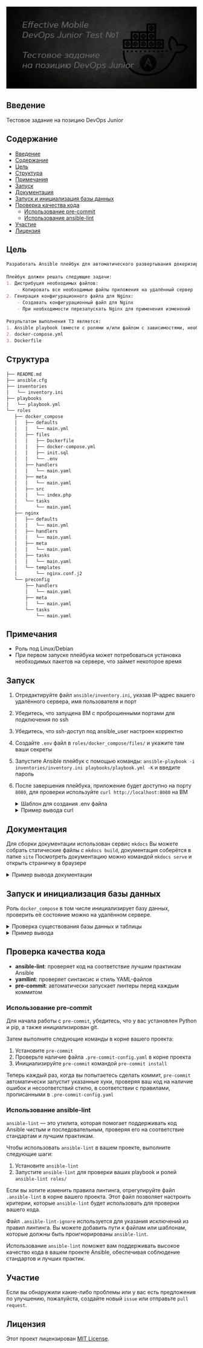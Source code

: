![Docs](pictures/poster.png)

## Введение
Тестовое задание на позицию DevOps Junior


## Содержание
- [Введение](#введение)
- [Содержание](#содержание)
- [Цель](#цель)
- [Структура](#структура)
- [Примечания](#примечания)
- [Запуск](#запуск)
- [Документация](#документация)
- [Запуск и инициализация базы данных](#запуск-и-инициализация-базы-данных)
- [Проверка качества кода](#проверка-качества-кода)
	- [Использование pre-commit](#использование-pre-commit)
	- [Использование ansible-lint](#использование-ansible-lint)
- [Участие](#участие)
- [Лицензия](#лицензия)


## Цель
```markdown
Разработать Ansible плейбук для автоматического развертывания докеризированного веб-приложения, состоящего из **Nginx, PHP и MySQL**, на удалённом сервере с использованием `docker-compose.yml`.

Плейбук должен решать следующие задачи:
1. Дистрибуция необходимых файлов:
	- Копировать все необходимые файлы приложения на удалённый сервер
2. Генерация конфигурационного файла для Nginx:
	- Создавать конфигурационный файл для Nginx
	- При необходимости перезапускать Nginx для применения изменений

Результатом выполнения ТЗ является:
1. Ansible playbook (вместе с ролями и/или файлом с зависимостями, необходимыми шаблонами)
2. docker-compose.yml
3. Dockerfile
```


## Структура
```text
├── README.md
├── ansible.cfg
├── inventories
│   └── inventory.ini
├── playbooks
│   └── playbook.yml
└── roles
   ├── docker_compose
   │   ├── defaults
   │   │   └── main.yml
   │   ├── files
   │   │   ├── Dockerfile
   │   │   ├── docker-compose.yml
   │   │   ├── init.sql
   │   │   └── .env
   │   ├── handlers
   │   │   └── main.yaml
   │   ├── meta
   │   │   └── main.yaml
   │   ├── src
   │   │   └── index.php
   │   └── tasks
   │       └── main.yaml
   ├── nginx
   │   ├── defaults
   │   │   └── main.yml
   │   ├── handlers
   │   │   └── main.yaml
   │   ├── meta
   │   │   └── main.yaml
   │   ├── tasks
   │   │   └── main.yaml
   │   └── templates
   │       └── nginx.conf.j2
   └── preconfig
       ├── handlers
       │   └── main.yaml
       ├── meta
       │   └── main.yaml
       └── tasks
           └── main.yaml
```

## Примечания
- Роль под Linux/Debian
- При первом запуске плейбука может потребоваться установка необходимых пакетов на сервере, что займет некоторое время


## Запуск
1. Отредактируйте файл `ansible/inventory.ini`, указав IP-адрес вашего удалённого сервера, имя пользователя и порт
2. Убедитесь, что запущена ВМ c проброшенными портами для подключения по ssh
3. Убедитесь, что ssh-доступ под ansible_user настроен корректно
4. Создайте `.env` файл в `roles/docker_compose/files/` и укажите там ваши секреты
5. Запустите Ansible плейбук с помощью команды: `ansible-playbook -i inventories/inventory.ini playbooks/playbook.yml -K` и введите пароль
6. После завершения плейбука, приложение будет доступно на порту `8080`, для проверки используйте `curl http://localhost:8080` на ВМ

	<details>
	<summary>Шаблон для создания .env файла</summary>
	</p>

	```
	MYSQL_ROOT_PASSWORD=
	MYSQL_DATABASE=
	```
	</p>
	</details>

	<details>
	<summary>Пример вывода curl</summary>
	</p>

	```bash
	~$ curl http://localhost:8080
	<p>Сегодня 01-10-2024 02:17:20</p>
	<h1>Тут может быть ваша реклама</h1>
	```
	</p>
	</details>


## Документация
Для сборки документации использован сервис `mkdocs`
Вы можете собрать статические файлы c `mkdocs build`, документация соберётся в папке `site`
Посмотреть документацию можно командой `mkdocs serve` и открыть страничку в браузере
<details>
<summary>Пример вывода документации</summary>
</p>

![Docs](pictures/doc_review.png)

</p>
</details>


## Запуск и инициализация базы данных
Роль `docker_compose` в том числе инициализирует базу данных, проверить её состояние можно на удалённом сервере.

<details>
<summary>Проверка существования базы данных и таблицы</summary>
</p>

Когда контейнеры запустились можно вручную проверить так, выполнив команды на удалённом сервере:
```bash
docker exec -it db mysql -u root -p # и ввести пароль
SHOW TABLES;
DESCRIBE app_table;
```
</p>
</details>

<details>
<summary>Пример вывода</summary>
</p>

```bash
user@ubuntu-server:~/php_app$ docker exec -it db mysql -u root -p
mysql> SHOW TABLES;
+--------------------+
| Tables_in_database |
+--------------------+
| app_table          |
+--------------------+
1 row in set (0.00 sec)

mysql> DESCRIBE app_table;
+---------+---------------------+------+-----+---------+----------------+
| Field   | Type                | Null | Key | Default | Extra          |
+---------+---------------------+------+-----+---------+----------------+
| id      | bigint(20) unsigned | NO   | PRI | NULL    | auto_increment |
| content | text                | NO   |     | NULL    |                |
| status  | text                | NO   |     | NULL    |                |
+---------+---------------------+------+-----+---------+----------------+
3 rows in set (0.00 sec)
```
</p>
</details>


## Проверка качества кода
- **ansible-lint**: проверяет код на соответствие лучшим практикам Ansible
- **yamllint**: проверяет синтаксис и стиль YAML-файлов
- **pre-commit**: автоматически запускает линтеры перед каждым коммитом

### Использование pre-commit
Для начала работы с `pre-commit`, убедитесь, что у вас установлен Python и pip, а также инициализирован git.

Затем выполните следующие команды в корне вашего проекта:
1. Установите `pre-commit`
2. Проверьте наличие файла `.pre-commit-config.yaml` в корне проекта
3. Инициализируйте `pre-commit` командой `pre-commit install`

Теперь каждый раз, когда вы попытаетесь сделать коммит, `pre-commit` автоматически запустит указанные хуки, проверяя ваш код на наличие ошибок и несоответствий стилю, в соответствии с правилами, прописанными в `.pre-commit-config.yaml`


### Использование ansible-lint
`ansible-lint` — это утилита, которая помогает поддерживать код Ansible чистым и последовательным, проверяя его на соответствие стандартам и лучшим практикам.

Чтобы использовать `ansible-lint` в вашем проекте, выполните следующие шаги:
1. Установите `ansible-lint`
2. Запустите `ansible-lint` для проверки ваших playbook и ролей `ansible-lint roles/`

Если вы хотите изменить правила линтинга, отрегулируйте файл `.ansible-lint` в корне вашего проекта. Этот файл позволяет настроить критерии, которые `ansible-lint` будет использовать для проверки вашего кода.

Файл `.ansible-lint-ignore` используется для указания исключений из правил линтинга. Вы можете добавить пути к файлам или шаблонам, которые должны быть проигнорированы `ansible-lint`.

Использование `ansible-lint` поможет вам поддерживать высокое качество кода в вашем проекте Ansible, обеспечивая соблюдение стандартов и лучших практик.


## Участие
Если вы обнаружили какие-либо проблемы или у вас есть предложения по улучшению, пожалуйста, создайте новый `issue` или отправьте `pull request`.


## Лицензия
Этот проект лицензирован [MIT License](LICENSE).
